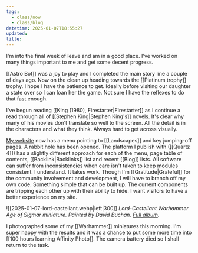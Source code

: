 ```yaml
---
tags:
  - class/now
  - class/blog
datetime: 2025-01-07T18:55:27
updated: 
title: 
---
```

I'm into the final week of leave and am in a good place. I've worked on many things important to me and get some decent progress. 

[[Astro Bot]] was a joy to play and I completed the main story line a couple of days ago. Now on the clean up heading towards the [[Platinum trophy]] trophy. I hope I have the patience to get. Ideally before visiting our daughter a state over so I can loan her the game. Not sure I have the reflexes to do that fast enough.

I've begun reading [[King (1980), Firestarter|Firestarter]] as I continue a read through all of [[Stephen King|Stephen King's]] novels. It's clear why many of his movies don't translate so well to the screen. All the detail is in the characters and what they think. Always hard to get across visually.

[My website](https://quantumgardener.info) now has a menu pointing to [[Landscapes]] and key jumping-off pages. A rabbit hole has been opened. The platform I publish with ([[Quartz 4]]) has a slightly different approach for each of the menu, page table of contents, [[Backlink|Backlinks]] list and recent [[Blog]] lists. All software can suffer from inconsistencies when care isn't taken to keep modules consistent. I understand. It takes work. Though I'm [[Gratitude|Grateful]] for the community involvement and development, I will have to branch off my own code. Something simple that can be built up. The current components are tripping each other up with their ability to hide. I want visitors to have a better experience on my site.

![[2025-01-07-lord-castellant.webp|left|300]]
*Lord-Castellant Warhammer Age of Sigmar miniature. Painted by David Buchan. [Full album](https://www.flickr.com/photos/dcbuchan/albums/72177720323016675/).*

I photographed some of my [[Warhammer]] miniatures this morning. I'm super happy with the results and it was a chance to put some more time into [[100 hours learning Affinity Photo]]. The camera battery died so I shall return to the task. 

